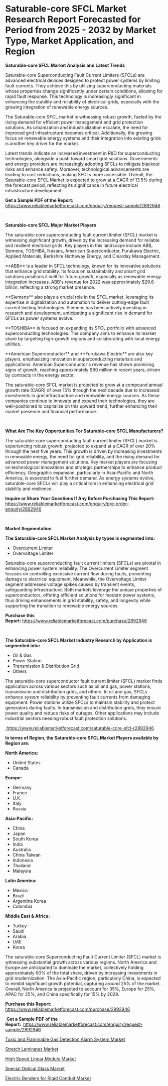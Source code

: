 <p><h1>Saturable-core SFCL Market Research Report Forecasted for Period from 2025 -  2032 by Market Type, Market Application, and Region</h1></p><p><strong>Saturable-core SFCL Market Analysis and Latest Trends</strong></p>
<p><p>Saturable-core Superconducting Fault Current Limiters (SFCLs) are advanced electrical devices designed to protect power systems by limiting fault currents. They achieve this by utilizing superconducting materials whose properties change significantly under certain conditions, allowing for rapid fault response. This technology is increasingly significant in enhancing the stability and reliability of electrical grids, especially with the growing integration of renewable energy sources.</p><p>The Saturable-core SFCL market is witnessing robust growth, fueled by the rising demand for efficient power management and grid protection solutions. As urbanization and industrialization escalate, the need for improved grid infrastructure becomes critical. Additionally, the growing focus on renewable energy systems and their integration into existing grids is another key driver for the market.</p><p>Latest trends indicate an increased investment in R&D for superconducting technologies, alongside a push toward smart grid solutions. Governments and energy providers are increasingly adopting SFCLs to mitigate blackout risks and enhance safety. Moreover, technological advancements are leading to cost reductions, making SFCLs more accessible. Overall, the Saturable-core SFCL Market is expected to grow at a CAGR of 13.5% during the forecast period, reflecting its significance in future electrical infrastructure development.</p></p>
<p><strong>Get a Sample PDF of the Report:&nbsp;</strong> <a href="https://www.reliablemarketforecast.com/enquiry/request-sample/2892946?utm_campaign=1130&utm_medium=2&utm_source=Github&utm_content=ia&utm_term=15032025&utm_id=saturable-core-sfcl">https://www.reliablemarketforecast.com/enquiry/request-sample/2892946</a></p>
<p>&nbsp;</p>
<p><strong>Saturable-core SFCL Major Market Players</strong></p>
<p><p>The saturable-core superconducting fault current limiter (SFCL) market is witnessing significant growth, driven by the increasing demand for reliable and resilient electrical grids. Key players in this landscape include ABB, Siemens, TOSHIBA, Nexans, American Superconductor, Furukawa Electric, Applied Materials, Berkshire Hathaway Energy, and Clearday Management.</p><p>**ABB** is a leader in SFCL technology, known for its innovative solutions that enhance grid stability. Its focus on sustainability and smart grid solutions positions it well for future growth, especially as renewable energy integration increases. ABB's revenue for 2022 was approximately $29.8 billion, reflecting a strong market presence.</p><p>**Siemens** also plays a crucial role in the SFCL market, leveraging its expertise in digitalization and automation to deliver cutting-edge fault current limiting technologies. Siemens has been actively investing in research and development, anticipating a significant rise in demand for SFCLs as power systems evolve.</p><p>**TOSHIBA** is focused on expanding its SFCL portfolio with advanced superconducting technologies. The company aims to enhance its market share by targeting high-growth regions and collaborating with local energy utilities.</p><p>**American Superconductor** and **Furukawa Electric** are also key players, emphasizing innovation in superconducting materials and applications. American Superconductor's revenue has shown promising signs of growth, reaching approximately $60 million in recent years, driven by contracts in the energy sector.</p><p>The saturable-core SFCL market is projected to grow at a compound annual growth rate (CAGR) of over 15% through the next decade due to increased investments in grid infrastructure and renewable energy sources. As these companies continue to innovate and expand their technologies, they are well-positioned to capitalize on this upward trend, further enhancing their market presence and financial performance.</p></p>
<p>&nbsp;</p>
<p><strong>What Are The Key Opportunities For Saturable-core SFCL Manufacturers?</strong></p>
<p><p>The saturable-core superconducting fault current limiter (SFCL) market is experiencing robust growth, projected to expand at a CAGR of over 20% through the next five years. This growth is driven by increasing investments in renewable energy, the need for grid reliability, and the rising demand for advanced power management solutions. Key market players are focusing on technological innovations and strategic partnerships to enhance product efficiency. Geographic expansion, particularly in Asia-Pacific and North America, is expected to fuel further demand. As energy systems evolve, saturable-core SFCLs will play a critical role in enhancing electrical grid stability and resilience.</p></p>
<p><strong>Inquire or Share Your Questions If Any Before Purchasing This Report:</strong> <a href="https://www.reliablemarketforecast.com/enquiry/pre-order-enquiry/2892946?utm_campaign=1130&utm_medium=2&utm_source=Github&utm_content=ia&utm_term=15032025&utm_id=saturable-core-sfcl">https://www.reliablemarketforecast.com/enquiry/pre-order-enquiry/2892946</a></p>
<p>&nbsp;</p>
<p><strong>Market Segmentation</strong></p>
<p><strong>The Saturable-core SFCL Market Analysis by types is segmented into:</strong></p>
<p><ul><li>Overcurrent Limiter</li><li>Overvoltage Limiter</li></ul></p>
<p><p>Saturable-core superconducting fault current limiters (SFCLs) are pivotal in enhancing power system reliability. The Overcurrent Limiter segment focuses on controlling excessive current flow during faults, preventing damage to electrical equipment. Meanwhile, the Overvoltage Limiter segment addresses voltage spikes caused by transient events, safeguarding infrastructure. Both markets leverage the unique properties of superconductors, offering efficient solutions for modern power systems, thus driving enhancements in grid stability, safety, and longevity while supporting the transition to renewable energy sources.</p></p>
<p><strong>Purchase this Report:&nbsp;</strong><a href="https://www.reliablemarketforecast.com/purchase/2892946?utm_campaign=1130&utm_medium=2&utm_source=Github&utm_content=ia&utm_term=15032025&utm_id=saturable-core-sfcl">https://www.reliablemarketforecast.com/purchase/2892946</a></p>
<p>&nbsp;</p>
<p><strong>The Saturable-core SFCL Market Industry Research by Application is segmented into:</strong></p>
<p><ul><li>Oil & Gas</li><li>Power Station</li><li>Transmission & Distribution Grid</li><li>Others</li></ul></p>
<p><p>The saturable-core superconductor fault current limiter (SFCL) market finds application across various sectors such as oil and gas, power stations, transmission and distribution grids, and others. In oil and gas, SFCLs enhance system reliability by preventing fault currents from damaging equipment. Power stations utilize SFCLs to maintain stability and protect generators during faults. In transmission and distribution grids, they ensure power quality and reduce risks of outages. Other applications may include industrial sectors needing robust fault protection solutions.</p></p>
<p><a href="https://www.reliablemarketforecast.com/saturable-core-sfcl-r2892946?utm_campaign=1130&utm_medium=2&utm_source=Github&utm_content=ia&utm_term=15032025&utm_id=saturable-core-sfcl">&nbsp;https://www.reliablemarketforecast.com/saturable-core-sfcl-r2892946</a></p>
<p><strong>In terms of Region, the Saturable-core SFCL Market Players available by Region are:</strong></p>
<p>
    <p> <strong> North America: </strong>
        <ul>
            <li>United States</li>
            <li>Canada</li>
        </ul>
        </p> 
    <p> <strong> Europe: </strong>
        <ul>
            <li>Germany</li>
            <li>France</li>
            <li>U.K.</li>
            <li>Italy</li>
            <li>Russia</li>
        </ul>
        </p> 
    <p> <strong> Asia-Pacific: </strong>
        <ul>
            <li>China</li>
            <li>Japan</li>
            <li>South Korea</li>
            <li>India</li>
            <li>Australia</li>
            <li>China Taiwan</li>
            <li>Indonesia</li>
            <li>Thailand</li>
            <li>Malaysia</li>
        </ul>
        </p> 
    <p> <strong> Latin America: </strong>
        <ul>
            <li>Mexico</li>
            <li>Brazil</li>
            <li>Argentina Korea</li>
            <li>Colombia</li>
        </ul>
        </p> 
    <p> <strong> Middle East & Africa: </strong>
        <ul>
            <li>Turkey</li>
            <li>Saudi</li>
            <li>Arabia</li>
            <li>UAE</li>
            <li>Korea</li>
        </ul>
    </p>
    </p>
<p><p>The saturable-core Superconducting Fault Current Limiter (SFCL) market is witnessing substantial growth across various regions. North America and Europe are anticipated to dominate the market, collectively holding approximately 60% of the total share, driven by increasing investments in grid modernization. The Asia-Pacific region, particularly China, is expected to exhibit significant growth potential, capturing around 25% of the market. Overall, North America is projected to account for 35%, Europe for 25%, APAC for 25%, and China specifically for 15% by 2028.</p></p>
<p><strong>Purchase this Report: </strong><a href="https://www.reliablemarketforecast.com/purchase/2892946?utm_campaign=1130&utm_medium=2&utm_source=Github&utm_content=ia&utm_term=15032025&utm_id=saturable-core-sfcl">https://www.reliablemarketforecast.com/purchase/2892946</a></p>
<p>&nbsp;<strong>Get a Sample PDF of the Report:&nbsp;&nbsp;</strong><a href="https://www.reliablemarketforecast.com/enquiry/request-sample/2892946?utm_campaign=1130&utm_medium=2&utm_source=Github&utm_content=ia&utm_term=15032025&utm_id=saturable-core-sfcl">https://www.reliablemarketforecast.com/enquiry/request-sample/2892946</a></p>
<p><strong></strong></p>
<p><p><a href="https://github.com/sibellanikmn/Market-Research-Report-List-1/blob/main/toxic-and-flammable-gas-detection-alarm-system-market.md?utm_campaign=1130&utm_medium=2&utm_source=Github&utm_content=ia&utm_term=15032025&utm_id=saturable-core-sfcl">Toxic and Flammable Gas Detection Alarm System Market</a></p><p><a href="https://github.com/ertssmelov0/Market-Research-Report-List-1/blob/main/stretch-laminates-market.md?utm_campaign=1130&utm_medium=2&utm_source=Github&utm_content=ia&utm_term=15032025&utm_id=saturable-core-sfcl">Stretch Laminates Market</a></p><p><a href="https://github.com/heeildannas/Market-Research-Report-List-1/blob/main/high-speed-linear-module-market.md?utm_campaign=1130&utm_medium=2&utm_source=Github&utm_content=ia&utm_term=15032025&utm_id=saturable-core-sfcl">High Speed Linear Module Market</a></p><p><a href="https://github.com/pupekironim/Market-Research-Report-List-1/blob/main/special-optical-glass-market.md?utm_campaign=1130&utm_medium=2&utm_source=Github&utm_content=ia&utm_term=15032025&utm_id=saturable-core-sfcl">Special Optical Glass Market</a></p><p><a href="https://github.com/astadtetcha28/Market-Research-Report-List-1/blob/main/electric-benders-for-rigid-conduit-market.md?utm_campaign=1130&utm_medium=2&utm_source=Github&utm_content=ia&utm_term=15032025&utm_id=saturable-core-sfcl">Electric Benders for Rigid Conduit Market</a></p></p>